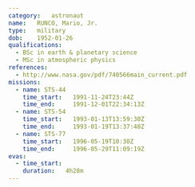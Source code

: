 ```yaml
---
category:	astronaut
name:	RUNCO, Mario, Jr.
type:	military
dob:	1952-01-26
qualifications:
  - BSc in earth & planetary science
  - MSc in atmospheric physics
references:
  - http://www.nasa.gov/pdf/740566main_current.pdf
missions:
  - name: STS-44
    time_start:   1991-11-24T23:44Z
    time_end:     1991-12-01T22:34:13Z
  - name: STS-54
    time_start:   1993-01-13T13:59:30Z
    time_end:     1993-01-19T13:37:48Z
  - name: STS-77
    time_start:   1996-05-19T10:30Z
    time_end:     1996-05-29T11:09:19Z
evas:
  - time_start: 
    duration:   4h28m
---
```

